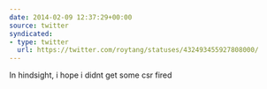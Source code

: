 ```yaml
---
date: 2014-02-09 12:37:29+00:00
source: twitter
syndicated:
- type: twitter
  url: https://twitter.com/roytang/statuses/432493455927808000/
---
```


In hindsight, i hope i didnt get some csr fired